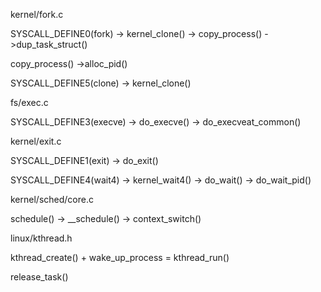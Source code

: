 kernel/fork.c

SYSCALL_DEFINE0(fork) -> kernel_clone() -> copy_process() ->dup_task_struct()

copy_process() ->alloc_pid()
                                                          

SYSCALL_DEFINE5(clone) -> kernel_clone()


fs/exec.c

SYSCALL_DEFINE3(execve) -> do_execve() -> do_execveat_common()

kernel/exit.c

SYSCALL_DEFINE1(exit) -> do_exit()


SYSCALL_DEFINE4(wait4) -> kernel_wait4() -> do_wait() -> do_wait_pid()


kernel/sched/core.c

schedule() -> __schedule() -> context_switch()


linux/kthread.h

kthread_create() + wake_up_process = kthread_run()


release_task()


